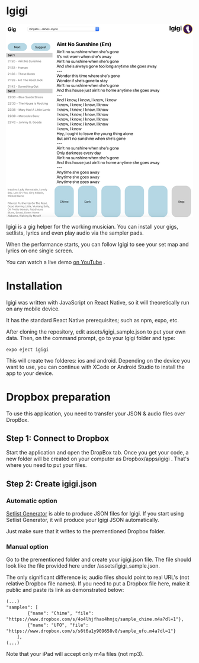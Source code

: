 # Igigi

![Screenshot](screenshot.png?raw=true "Screenshot")

Igigi is a gig helper for the working musician. You can install your gigs, setlists, lyrics and even play audio via the sampler pads.

When the performance starts, you can follow Igigi to see your set map and lyrics on one single screen.

You can watch a live demo [on YouTube](https://youtu.be/SyNAFOwRFCQ) .

# Installation

Igigi was written with JavaScript on React Native, so it will theoretically run on any mobile device.

It has the standard React Native prerequisites; such as npm, expo, etc.

After cloning the repository, edit assets/igigi_sample.json to put your own data. Then, on the command prompt, go to your Igigi folder and type:

```
expo eject igigi
```

This will create two folderes: ios and android. Depending on the device you want to use, you can continue with XCode or Android Studio to install the app to your device.

# Dropbox preparation

To use this application, you need to transfer your JSON & audio files over DropBox.

## Step 1: Connect to Dropbox

Start the application and open the DropBox tab. Once you get your code, a new folder will be created on your computer as Dropbox/apps/igigi . That's where you need to put your files.

## Step 2: Create igigi.json

### Automatic option

[Setlist Generator](https://github.com/keremkoseoglu/Setlist-Generator) is able to produce JSON files for Igigi. If you start using Setlist Generator, it will produce your Igigi JSON automatically.

Just make sure that it writes to the prementioned Dropbox folder.

### Manual option

Go to the prementioned folder and create your igigi.json file. The file should look like the file provided here under /assets/igigi_sample.json. 

The only significant difference is; audio files should point to real URL's (not relative Dropbox file names). If you need to put a Dropbox file here, make it public and paste its link as demonstrated below:

```
(...)
"samples": [
        {"name": "Chime", "file": "https://www.dropbox.com/s/4o4lhjfhao4hmjq/sample_chime.m4a?dl=1"},
        {"name": "UFO", "file": "https://www.dropbox.com/s/s6t6a1y909658v8/sample_ufo.m4a?dl=1"}
    ],
(...)
```

Note that your iPad will accept only m4a files (not mp3).
